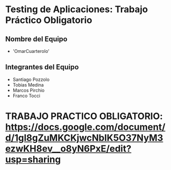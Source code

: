 # Testing de Aplicaciones: Trabajo Práctico Obligatorio


## Nombre del Equipo
- 'OmarCuarterolo'

## Integrantes del Equipo
- Santiago Pozzolo 
- Tobias Medina
- Marcos Pirchio
- Franco Tocci

# TRABAJO PRACTICO OBLIGATORIO: https://docs.google.com/document/d/1gl8gZuMKCKjwcNbIK5O37NyM3ezwKH8ev__o8yN6PxE/edit?usp=sharing
